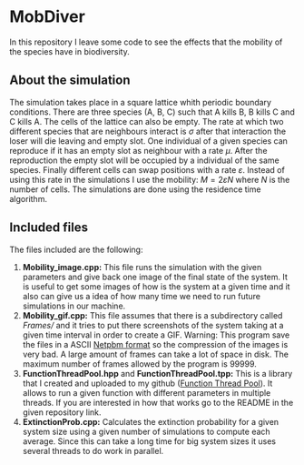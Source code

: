 # MobDiver

In this repository I leave some code to see the effects that the mobility of the species have in biodiversity.

## About the simulation

The simulation takes place in a square lattice whith periodic boundary conditions. There are three species (A, B, C) such that A kills B, B kills C and C kills A. The cells of the lattice can also be empty. The rate at which two different species that are neighbours interact is $\sigma$ after that interaction the loser will die leaving and empty slot. One individual of a given species can reproduce if it has an empty slot as neighbour with a rate $\mu$. After the reproduction the empty slot will be occupied by a individual of the same species. Finally different cells can swap positions with a rate $\varepsilon$. Instead of using this rate in the simulations I use the mobility: $M = 2\varepsilon N$ where $N$ is the number of cells. The simulations are done using the residence time algorithm.

## Included files

The files included are the following:

1. **Mobility_image.cpp:** This file runs the simulation with the given parameters and give back one image of the final state of the system. It is useful to get some images of how is the system at a given time and it also can give us a idea of how many time we need to run future simulations in our machine.
2. **Mobility_gif.cpp:** This file assumes that there is a subdirectory called *Frames/* and it tries to put there screenshots of the system taking at a given time interval in order to create a GIF. Warning: This program save the files in a ASCII [Netpbm format](https://en.wikipedia.org/wiki/Netpbm) so the compression of the images is very bad. A large amount of frames can take a lot of space in disk. The maximum number of frames allowed by the program is 99999.
3. **FunctionThreadPool.hpp** and **FunctionThreadPool.tpp:** This is a library that I created and uploaded to my github ([Function Thread Pool](https://github.com/azzorini/FunctionThreadPool)). It allows to run a given function with different parameters in multiple threads. If you are interested in how that works go to the README in the given repository link.
4. **ExtinctionProb.cpp:** Calculates the extinction probability for a given system size using a given number of simulations to compute each average. Since this can take a long time for big system sizes it uses several threads to do work in parallel.
